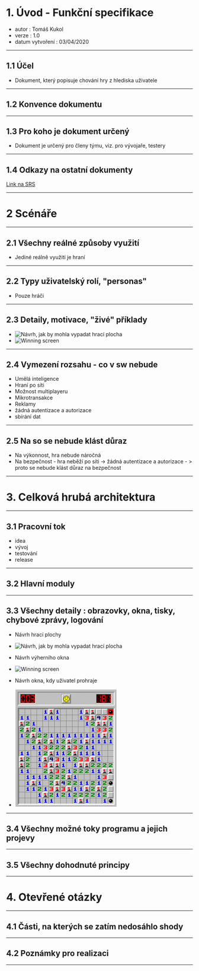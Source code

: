 # 1. Úvod - Funkční specifikace
- autor : Tomáš Kukol
- verze : 1.0
- datum vytvoření : 03/04/2020

------------------------------------------

## 1.1 Účel
- Dokument, který popisuje chování hry z hlediska uživatele

------------------------------------------

## 1.2 Konvence dokumentu


------------------------------------------

## 1.3 Pro koho je dokument určený
- Dokument je určený pro členy týmu, viz. pro vývojaře, testery

------------------------------------------

## 1.4 Odkazy na ostatní dokumenty
[Link na SRS](https://github.com/KukolTomas/Minesweeper/blob/master/README.md)

------------------------------------------

# 2 Scénáře

------------------------------------------

## 2.1 Všechny reálné způsoby využití
- Jediné reálně využití je hraní

------------------------------------------

## 2.2 Typy uživatelský rolí, "personas"
- Pouze hráči

------------------------------------------

## 2.3 Detaily, motivace, "živé" příklady
 - ![Návrh, jak by mohla vypadat hrací plocha](https://github.com/KukolTomas/Minesweeper/blob/master/minesweeper%20hrac%C3%AD%20plocha.png )
- ![Winning screen](https://github.com/KukolTomas/Minesweeper/blob/master/n%C4%9Bco%20jako%20winning%20screen.png)
------------------------------------------

## 2.4 Vymezení rozsahu - co v sw nebude
- Umělá inteligence
- Hraní po síti
- Možnost multiplayeru
- Mikrotransakce
- Reklamy
- žádná autentizace a autorizace
- sbírání dat
------------------------------------------

## 2.5 Na so se nebude klást důraz
- Na výkonnost, hra nebude náročná
- Na bezpečnost - hra neběží po síti -> žádná autentizace a autorizace - > proto se nebude klást důraz na bezpečnost
------------------------------------------

# 3. Celková hrubá architektura

------------------------------------------

## 3.1 Pracovní tok
- idea
- vývoj
- testování
- release
------------------------------------------

## 3.2 Hlavní moduly

------------------------------------------

## 3.3 Všechny detaily : obrazovky, okna, tisky, chybové zprávy, logování
- Návrh hrací plochy

 - ![Návrh, jak by mohla vypadat hrací plocha](https://github.com/KukolTomas/Minesweeper/blob/master/minesweeper%20hrac%C3%AD%20plocha.png )
 
 - Návrh výherního okna
- ![Winning screen](https://github.com/KukolTomas/Minesweeper/blob/master/n%C4%9Bco%20jako%20winning%20screen.png)

- Návrh okna, kdy uživatel prohraje
- ![Losing screen](https://github.com/KukolTomas/Minesweeper/blob/master/minesweeperLose.png "Test")

------------------------------------------

## 3.4 Všechny možné toky programu a jejich projevy

------------------------------------------

## 3.5 Všechny dohodnuté principy

------------------------------------------

# 4. Otevřené otázky

------------------------------------------

## 4.1 Části, na kterých se zatím nedosáhlo shody 

------------------------------------------

## 4.2 Poznámky pro realizaci

------------------------------------------



